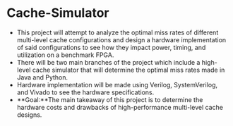 # Cache-Simulator
- This project will attempt to analyze the optimal miss rates of different multi-level cache configurations and design a hardware implementation of said configurations to see how they impact power, timing, and utilization on a benchmark FPGA. 
- There will be two main branches of the project which include a high-level cache simulator that will determine the optimal miss rates made in Java and Python.
- Hardware implementation will be made using Verilog, SystemVerilog, and Vivado to see the hardware specifications. 
- **Goal:**The main takeaway of this project is to determine the hardware costs and drawbacks of high-performance multi-level cache designs. 
